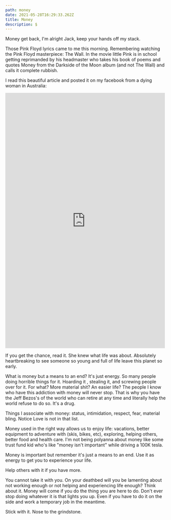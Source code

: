 ```yaml
---
path: money
date: 2021-05-28T16:29:33.262Z
title: Money
description: $
---
```

Money get back, I'm alright Jack, keep your hands off my stack. 

Those Pink Floyd lyrics came to me this morning. Remembering watching the Pink Floyd masterpiece: The Wall.  In the movie little Pink is in school getting reprimanded by his headmaster who takes his book of poems and quotes Money from the Darkside of the Moon album (and not The Wall) and calls it complete rubbish. 

I read this beautiful article and posted it on my facebook from a dying woman in Australia:

<iframe src="https://www.facebook.com/plugins/post.php?href=https%3A%2F%2Fwww.facebook.com%2Fcorey.smaller%2Fposts%2F10159429188430421&show_text=true&width=500" width="500" height="799" style="border:none;overflow:hidden" scrolling="no" frameborder="0" allowfullscreen="true" allow="autoplay; clipboard-write; encrypted-media; picture-in-picture; web-share"></iframe>

If you get the chance, read it.  She knew what life was about. Absolutely heartbreaking to see someone so young and full of life leave this planet so early. 

What is money but a means to an end?  It's just energy.  So many people doing horrible things for it.   Hoarding it ,  stealing it, and screwing people over for it.  For what?  More material shit?  An easier life?  The people I know who have this addiction with money will never stop.  That is why you have the Jeff Bezos's of the world who can retire at any time and literally help the world refuse to do so. It's a drug.  

Things I associate with money: status, intimidation, respect, fear, material bling.  Notice Love is not in that list.

  Money used in the right way allows us to enjoy life: vacations, better equipment to adventure with (skis, bikes, etc), exploring, helping others, better food and health care.  I'm not being polyanna about money like some trust fund kid who's like "money isn't important" while driving a 100K tesla. 

Money is important but remember it's just a means to an end.  Use it as energy to get you to experience your life.  

Help others with it if you have more.    

You cannot take it with you.  On your deathbed will you be lamenting about not working enough or not helping and experiencing life enough?  Think about it.  Money will come if you do the thing you are here to do. Don't ever stop doing whatever it is that lights you up.  Even if you have to do it on the side and work a temporary job in the meantime. 

 Stick with it. Nose to the grindstone.